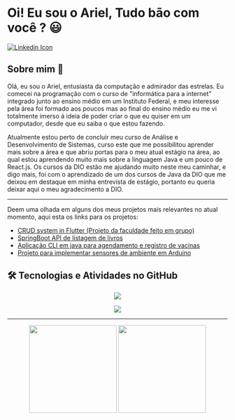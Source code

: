 # Oi! Eu sou o Ariel, Tudo bão com você ? 😃

[![Linkedin Icon](https://img.shields.io/badge/-LinkedIn-%230077B5?style=for-the-badge&logo=linkedin&logoColor=white)](https://linkedin.com/in/ariel-da-silva)

## Sobre mim 🚀

Olá, eu sou o Ariel, entusiasta da computação e admirador das estrelas. Eu comecei na programação com o curso de "informática para a internet" integrado junto ao ensino médio em um Instituto Federal,
e meu interesse pela área foi formado aos poucos mas ao final do ensino médio eu me vi totalmente imerso á ideia de poder criar o que eu quiser em um computador, desde que eu saiba o que estou fazendo.

Atualmente estou perto de concluir meu curso de Análise e Desenvolvimento de Sistemas, curso este que me possibilitou aprender mais sobre a área e que abriu portas para o meu atual estágio na área,
ao qual estou aprendendo muito mais sobre a linguagem Java e um pouco de React.js. Os cursos da DIO estão me ajudando muito neste meu caminhar, e digo mais, foi com o aprendizado de um dos cursos
de Java da DIO que me deixou em destaque em minha entrevista de estágio, portanto eu queria deixar aqui o meu agradecimento a DIO.

---

Deem uma olhada em alguns dos meus projetos mais relevantes no atual momento, aqui esta os links para os projetos:

- [CRUD system in Flutter (Projeto da faculdade feito em grupo)](https://github.com/arieljorge/flutter_crud_app)
- [SpringBoot API de listagem de livros](https://github.com/arieljorge/mybooklist)
- [Aplicação CLI em java para agendamento e registro de vacinas](https://github.com/arieljorge/pharma-queue)
- [Projeto para implementar sensores de ambiente em Arduino](https://github.com/arieljorge/lut-sensor)
 
## 🛠️ Tecnologias e Atividades no GitHub


<p align="center">
  <img src="https://skillicons.dev/icons?i=typescript,go,java,html,css,javascript"/>
</p>
<p align="center">
  <img src="https://skillicons.dev/icons?i=spring,react,nodejs,flutter,postgres,materialui,linux,gradle,git"/>
</p>

---

<div align="center">
  <img height="200rem" src="https://github-readme-stats.vercel.app/api/top-langs/?username=arieljorge&theme=onedark&layout=donut"/>
  <img height="200rem" src="https://github-readme-stats.vercel.app/api?username=arieljorge&show_icons=true&theme=onedark"/>
</div>
